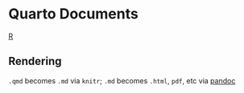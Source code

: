 # Quarto Documents

[R](R.md)

## Rendering

`.qmd` becomes `.md` via `knitr`; `.md` becomes `.html`, `pdf`, etc via [pandoc](pandoc.md)


